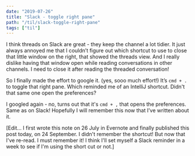 ```yaml
---
date: "2019-07-26"
title: "Slack - toggle right pane"
path: "/til/slack-toggle-right-pane"
tags: ["til"]
---
```


I think threads on Slack are great - they keep the channel a lot tidier.
It just always annoyed me that I couldn’t figure out which shortcut to use to close that little window on the right, that showed the threads view.
And I really dislike having that window open while reading conversations in other channels.
I need to close it after reading the threaded conversation!

So I finally made the effort to google it. (yes, sooo much effort!)
It’s `cmd + .` to toggle that right pane.
Which reminded me of an IntelliJ shortcut.
Didn't that same one open the preferences? 

I googled again - no, turns out that it's `cmd + ,` that opens the preferences.
Same as on Slack!
Hopefully I will remember this now that I’ve written about it.

[Edit... I first wrote this note on 26 July in Evernote and finally published this post today, on 24 September.
I didn't remember the shortcut!
But now that I've re-read.
I must remember it!
I think I'll set myself a Slack reminder in a week to see if I'm using the short cut or not.]
